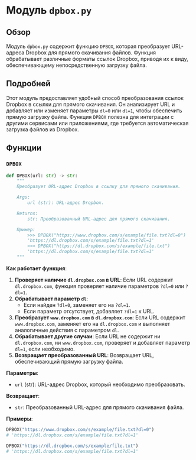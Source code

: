 # Модуль `dpbox.py`

## Обзор

Модуль `dpbox.py` содержит функцию `DPBOX`, которая преобразует URL-адреса Dropbox для прямого скачивания файлов. Функция обрабатывает различные форматы ссылок Dropbox, приводя их к виду, обеспечивающему непосредственную загрузку файла.

## Подробней

Этот модуль предоставляет удобный способ преобразования ссылок Dropbox в ссылки для прямого скачивания. Он анализирует URL и добавляет или изменяет параметры `dl=0` или `dl=1`, чтобы обеспечить прямую загрузку файла. Функция `DPBOX` полезна для интеграции с другими сервисами или приложениями, где требуется автоматическая загрузка файлов из Dropbox.

## Функции

### `DPBOX`

```python
def DPBOX(url: str) -> str:
    """
    Преобразует URL-адрес Dropbox в ссылку для прямого скачивания.

    Args:
        url (str): URL-адрес Dropbox.

    Returns:
        str: Преобразованный URL-адрес для прямого скачивания.

    Пример:
        >>> DPBOX("https://www.dropbox.com/s/example/file.txt?dl=0")
        'https://dl.dropbox.com/s/example/file.txt?dl=1'
        >>> DPBOX("https://dl.dropbox.com/s/example/file.txt")
        'https://dl.dropbox.com/s/example/file.txt?dl=1'
    """
```

**Как работает функция**:
1. **Проверяет наличие `dl.dropbox.com` в URL**: Если URL содержит `dl.dropbox.com`, функция проверяет наличие параметров `?dl=0` или `?dl=1`.
2. **Обрабатывает параметр `dl`**:
   - Если найден `?dl=0`, заменяет его на `?dl=1`.
   - Если параметр отсутствует, добавляет `?dl=1` к URL.
3. **Преобразует `www.dropbox.com` в `dl.dropbox.com`**: Если URL содержит `www.dropbox.com`, заменяет его на `dl.dropbox.com` и выполняет аналогичные действия с параметром `dl`.
4. **Обрабатывает другие случаи**: Если URL не содержит ни `dl.dropbox.com`, ни `www.dropbox.com`, проверяет и добавляет параметр `dl=1`, если необходимо.
5. **Возвращает преобразованный URL**: Возвращает URL, обеспечивающий прямую загрузку файла.

**Параметры**:
- `url` (str): URL-адрес Dropbox, который необходимо преобразовать.

**Возвращает**:
- `str`: Преобразованный URL-адрес для прямого скачивания файла.

**Примеры**:

```python
DPBOX("https://www.dropbox.com/s/example/file.txt?dl=0")
# 'https://dl.dropbox.com/s/example/file.txt?dl=1'

DPBOX("https://dl.dropbox.com/s/example/file.txt")
# 'https://dl.dropbox.com/s/example/file.txt?dl=1'
```